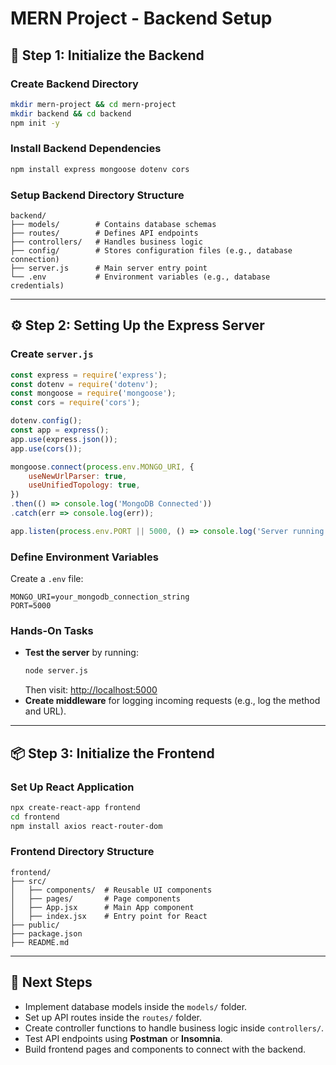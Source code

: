 # MERN Project - Backend Setup

## 📌 Step 1: Initialize the Backend

### Create Backend Directory
```sh
mkdir mern-project && cd mern-project
mkdir backend && cd backend
npm init -y
```

### Install Backend Dependencies
```sh
npm install express mongoose dotenv cors
```

### Setup Backend Directory Structure
```
backend/
├── models/        # Contains database schemas
├── routes/        # Defines API endpoints
├── controllers/   # Handles business logic
├── config/        # Stores configuration files (e.g., database connection)
├── server.js      # Main server entry point
└── .env           # Environment variables (e.g., database credentials)
```

---

## ⚙️ Step 2: Setting Up the Express Server

### Create `server.js`
```js
const express = require('express');
const dotenv = require('dotenv');
const mongoose = require('mongoose');
const cors = require('cors');

dotenv.config();
const app = express();
app.use(express.json());
app.use(cors());

mongoose.connect(process.env.MONGO_URI, {
    useNewUrlParser: true,
    useUnifiedTopology: true,
})
.then(() => console.log('MongoDB Connected'))
.catch(err => console.log(err));

app.listen(process.env.PORT || 5000, () => console.log('Server running on port 5000'));
```

### Define Environment Variables
Create a `.env` file:
```
MONGO_URI=your_mongodb_connection_string
PORT=5000
```

### Hands-On Tasks
- **Test the server** by running:
  ```sh
  node server.js
  ```
  Then visit: [http://localhost:5000](http://localhost:5000)
- **Create middleware** for logging incoming requests (e.g., log the method and URL).

---

## 📦 Step 3: Initialize the Frontend

### Set Up React Application
```sh
npx create-react-app frontend
cd frontend
npm install axios react-router-dom
```

### Frontend Directory Structure
```
frontend/
├── src/
│   ├── components/  # Reusable UI components
│   ├── pages/       # Page components
│   ├── App.jsx      # Main App component
│   ├── index.jsx    # Entry point for React
├── public/
├── package.json
├── README.md
```

---

## 🚀 Next Steps
- Implement database models inside the `models/` folder.
- Set up API routes inside the `routes/` folder.
- Create controller functions to handle business logic inside `controllers/`.
- Test API endpoints using **Postman** or **Insomnia**.
- Build frontend pages and components to connect with the backend.


